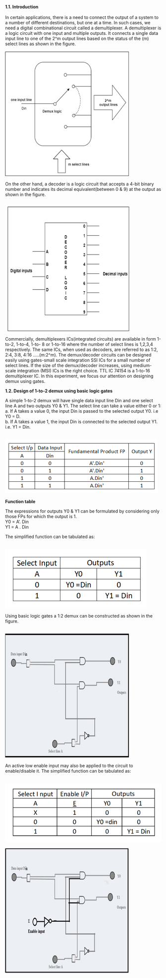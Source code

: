 
<justify>
<b>
1.1. Introduction
</b>
</br>
<br>
In certain applications, there is a need to connect the output of a system to a number of different destinations, but one at a time. In such cases, we need a digital combinational circuit called a demultiplexer. A demultiplexer is a logic circuit with one input and multiple outputs. It connects a single data input line to one of the 2^m output lines based on the status of the (m) select lines as shown in the figure.

</br>
</br>
<img src="./images/img1.png" width="400" height="400">
</br>

On the other hand, a decoder is a logic circuit that accepts a 4-bit binary number and indicates its decimal equivalent(between 0 & 9) at the output as shown in the figure.

</br>

<img src="./images/img2.png" width="400" height="400">

</br>

Commercially, demultiplexers ICs(integrated circuits) are available in form 1-to-2, 1-to-4, 1-to- 8 or 1-to-16 where the number of select lines is 1,2,3,4 respectively.
The same ICs, when used as decoders, are referred to as 1:2, 2:4, 3:8, 4:16 …..(m:2^m). The demux/decoder circuits can be designed easily using gates-small scale integration SSI ICs for a small number of select lines. If the size of the demux/decoder increases, using medium-scale integration (MSI) ICs is the right choice. TTL IC 74154 is a 1-to-16 demultiplexer IC. In this experiment, we focus our attention on designing demux using gates.

<b>1.2. Design of 1-to-2 demux using basic logic gates</b>
</br>

A simple 1-to-2 demux will have single data input line Din and one select line A and two outputs Y0 & Y1.
The select line can take a value either 0 or 1:</br>
a.	If A takes a value 0, the input Din is passed to the selected output Y0. i.e Y0 = D.</br>
b.	If A takes a value 1, the input Din is connected to the selected output Y1. i.e. Y1 = Din.

</br>

<img src="./images/table1.png">

</br>

<b>Function table</b>

The expressions for outputs Y0 & Y1 can be formulated by considering only those FPs for which the output is 1.</br>
Y0 = A’. Din</br>
Y1 = A . Din

The simplified function can be tabulated as:

</br>

<img src="./images/table2.png">

</br>


Using basic logic gates a 1:2 demux can be constructed as shown in the figure.

</br>

<img src="./images/img3.jpg" width="400" height="400">

</br>

An active low enable input may also be applied to the circuit to enable/disable it. The simplified function can be tabulated as:

</br>

<img src="./images/table3.png">

</br>

</br>

<img src="./images/img4.jpg" width="400" height="400">

</br>

</justify>